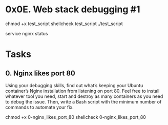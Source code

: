 # 0x0E. Web stack debugging #1

chmod +x test_script
shellcheck test_script
./test_script


service nginx status


# Tasks
## 0. Nginx likes port 80
Using your debugging skills, find out what’s keeping your Ubuntu container’s Nginx installation from listening on port 80. Feel free to install whatever tool you need, start and destroy as many containers as you need to debug the issue. Then, write a Bash script with the minimum number of commands to automate your fix.

chmod +x 0-nginx_likes_port_80
shellcheck 0-nginx_likes_port_80


## 